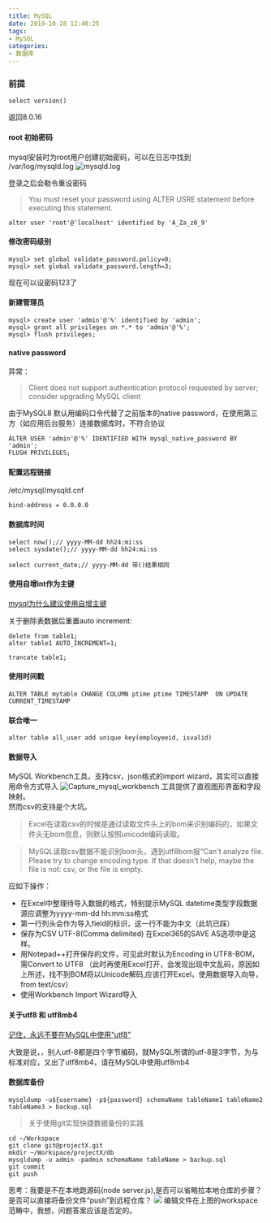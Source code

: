 ```yaml
---
title: MySQL
date: 2019-10-28 12:48:25
tags:
- MySQL
categories: 
- 数据库
---
```

### 前提
```
select version()
```
返回8.0.16
#### root 初始密码

mysql安装时为root用户创建初始密码，可以在日志中找到<br>
/var/log/mysqld.log
![mysqld.log](https://tvax1.sinaimg.cn/large/a60edd42gy1g8du7mi9ihj20j10eijv9.jpg)

登录之后会勒令重设密码
> You must reset your password using ALTER USRE statement before executing this statement.
```
alter user 'root'@'localhost' identified by 'A_Za_z0_9'
```
#### 修改密码级别
```
mysql> set global validate_password.policy=0;
mysql> set global validate_password.length=3;
```
现在可以设密码123了 

#### 新建管理员
```
mysql> create user 'admin'@'%' identified by 'admin';
mysql> grant all privileges on *.* to 'admin'@'%';
mysql> flush privileges;
```
#### native password
异常：
> Client does not support authentication protocol requested by server; consider upgrading MySQL client

由于MySQL8 默认用编码口令代替了之前版本的native password，在使用第三方（如应用后台服务）连接数据库时，不符合协议

```
ALTER USER 'admin'@'%' IDENTIFIED WITH mysql_native_password BY 'admin';
FLUSH PRIVILEGES;
```
#### 配置远程链接
/etc/mysql/mysqld.cnf
```
bind-address = 0.0.0.0
```
#### 数据库时间
```
select now();// yyyy-MM-dd hh24:mi:ss
select sysdate();// yyyy-MM-dd hh24:mi:ss

select current_date;// yyyy-MM-dd 带()结果相同
```
#### 使用自增int作为主键
[mysql为什么建议使用自增主键](https://zhuanlan.zhihu.com/p/71022670)

关于删除表数据后重置auto increment:
```
delete from table1;
alter table1 AUTO_INCREMENT=1;
```
```
trancate table1;
```

#### 使用时间戳
```
ALTER TABLE mytable CHANGE COLUMN ptime ptime TIMESTAMP  ON UPDATE CURRENT_TIMESTAMP
```
#### 联合唯一
```
alter table all_user add unique key(employeeid, isvalid)
```
#### 数据导入
MySQL Workbench工具，支持csv，json格式的import wizard，其实可以直接用命令方式导入
![Capture_mysql_workbench](https://tvax4.sinaimg.cn/large/a60edd42gy1g9swbdtdpbj20rg0mijto.jpg)
工具提供了直观图形界面和字段映射。<br>
然而csv的支持是个大坑。
> Excel在读取csv的时候是通过读取文件头上的bom来识别编码的，如果文件头无bom信息，则默认按照unicode编码读取。

> MySQL读取csv数据不能识别bom头，遇到utf8bom报“Can't analyze file. Please try to change encoding type. If that doesn't help, maybe the file is not: csv, or the file is empty.

应如下操作：

+ 在Excel中整理待导入数据的格式，特别提示MySQL datetime类型字段数据源应调整为yyyy-mm-dd hh:mm:ss格式
+ 第一行列头会作为导入field的标识，这一行不能为中文（此坑已踩）
+ 保存为CSV UTF-8(Comma delimited) 在Excel365的SAVE AS选项中是这样。
+ 用Notepad++打开保存的文件，可见此时默认为Encoding in UTF8-BOM，需Convert to UTF8 （此时再使用Excel打开，会发现出现中文乱码，原因如上所述，找不到BOM将以Unicode解码,应该打开Excel，使用数据导入向导，from text/csv）
+ 使用Workbench Import Wizard导入


#### 关于utf8 和 utf8mb4

[记住，永远不要在MySQL中使用“utf8”](https://juejin.im/entry/5b3055046fb9a00e315c2849)

大致是说，，别人utf-8都是四个字节编码，就MySQL所谓的utf-8是3字节，为与标准对应，又出了utf8mb4，请在MySQL中使用utf8mb4

#### 数据库备份
```
mysqldump -u${username} -p${password} schemaName tableName1 tableName2 tableName3 > backup.sql
```
> 关于使用git实现快捷数据备份的实践
```
cd ~/Workspace
git clone git@projectX.git
mkdir ~/Workspace/projectX/db 
mysqldump -u admin -padmin schemaName tableName > backup.sql
git commit
git push
```
思考：我要是不在本地跑源码(node server.js),是否可以省略拉本地仓库的步骤？是否可以直接将备份文件“push”到远程仓库？
![](https://tvax2.sinaimg.cn/large/a60edd42gy1gaj6h0z7e5j20m806btb2.jpg)
编辑文件在上图的workspace范畴中，我想，问题答案应该是否定的。